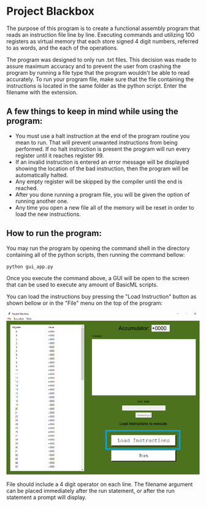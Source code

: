 # Project Blackbox

The purpose of this program is to create a functional assembly program that reads an instruction file
line by line. Executing commands and utilizing 100 registers as virtual memory that each store signed 
4 digit numbers, referred to as words, and the each of the operations.

The program was designed to only run .txt files. This decision was made to assure maximum accuracy
and to prevent the user from crashing the program by running a file type that the program wouldn't
be able to read accurately. To run your program file, make sure that the file containing the instructions
is located in the same folder as the python script. Enter the filename with the extension.

## A few things to keep in mind while using the program:
- You must use a halt instruction at the end of the program routine you mean to run. That will prevent
unwanted instructions from being performed. If no halt instruction is present the program will run 
every register until it reaches register 99.
- If an invalid instruction is entered an error message will be displayed showing the location of the
bad instruction, then the program will be automatically halted.
- Any empty register will be skipped by the compiler until the end is reached.
- After you done running a program file, you will be given the option of running another one.
- Any time you open a new file all of the memory will be reset in order to load the new instructions.

## How to run the program:

You may run the program by opening the command shell in the directory containing all of the python scripts, 
then running the command bellow:

```shell
python gui_app.py
```
Once you execute the command above, a GUI will be open to the screen that can be used to execute any amount
of BasicML scripts.

You can load the instructions buy pressing the "Load Instruction" button as shown bellow or in the "File" menu on the top of the program:

![Load Instruction(Button)](https://raw.githubusercontent.com/bransonpetty/project-blackbox/develop/readme%20images/Load%20instruction%20(button).png)

File should include a 4 digit operator on each line. The filename
argument can be placed immediately after the run statement, or
after the run statement a prompt will display.